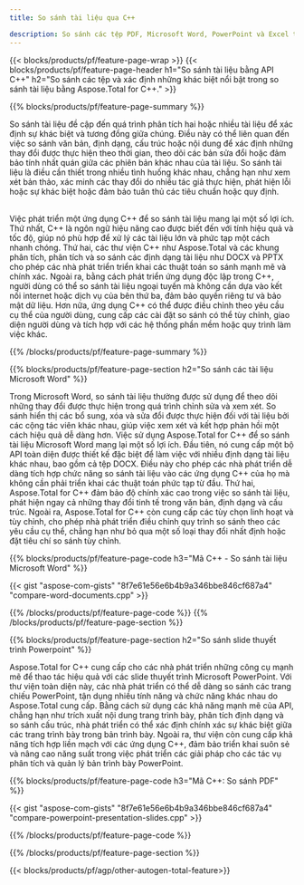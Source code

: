 ```yaml
---
title: So sánh tài liệu qua C++ 

description: So sánh các tệp PDF, Microsoft Word, PowerPoint và Excel thông qua ứng dụng C++ của bạn. Nhận kết quả so sánh nổi bật.
---
```


{{< blocks/products/pf/feature-page-wrap >}}
{{< blocks/products/pf/feature-page-header h1="So sánh tài liệu bằng API C++" h2="So sánh các tệp và xác định những khác biệt nổi bật trong so sánh tài liệu bằng Aspose.Total for C++." >}}

{{% blocks/products/pf/feature-page-summary %}}

So sánh tài liệu đề cập đến quá trình phân tích hai hoặc nhiều tài liệu để xác định sự khác biệt và tương đồng giữa chúng. Điều này có thể liên quan đến việc so sánh văn bản, định dạng, cấu trúc hoặc nội dung để xác định những thay đổi được thực hiện theo thời gian, theo dõi các bản sửa đổi hoặc đảm bảo tính nhất quán giữa các phiên bản khác nhau của tài liệu. So sánh tài liệu là điều cần thiết trong nhiều tình huống khác nhau, chẳng hạn như xem xét bản thảo, xác minh các thay đổi do nhiều tác giả thực hiện, phát hiện lỗi hoặc sự khác biệt hoặc đảm bảo tuân thủ các tiêu chuẩn hoặc quy định.<br /><br />

Việc phát triển một ứng dụng C++ để so sánh tài liệu mang lại một số lợi ích. Thứ nhất, C++ là ngôn ngữ hiệu năng cao được biết đến với tính hiệu quả và tốc độ, giúp nó phù hợp để xử lý các tài liệu lớn và phức tạp một cách nhanh chóng. Thứ hai, các thư viện C++ như Aspose.Total và các khung phân tích, phân tích và so sánh các định dạng tài liệu như DOCX và PPTX cho phép các nhà phát triển triển khai các thuật toán so sánh mạnh mẽ và chính xác. Ngoài ra, bằng cách phát triển ứng dụng độc lập trong C++, người dùng có thể so sánh tài liệu ngoại tuyến mà không cần dựa vào kết nối internet hoặc dịch vụ của bên thứ ba, đảm bảo quyền riêng tư và bảo mật dữ liệu. Hơn nữa, ứng dụng C++ có thể được điều chỉnh theo yêu cầu cụ thể của người dùng, cung cấp các cài đặt so sánh có thể tùy chỉnh, giao diện người dùng và tích hợp với các hệ thống phần mềm hoặc quy trình làm việc khác.

{{% /blocks/products/pf/feature-page-summary  %}}

{{% blocks/products/pf/feature-page-section  h2="So sánh các tài liệu Microsoft Word" %}}

Trong Microsoft Word, so sánh tài liệu thường được sử dụng để theo dõi những thay đổi được thực hiện trong quá trình chỉnh sửa và xem xét. So sánh hiển thị các bổ sung, xóa và sửa đổi được thực hiện đối với tài liệu bởi các cộng tác viên khác nhau, giúp việc xem xét và kết hợp phản hồi một cách hiệu quả dễ dàng hơn. Việc sử dụng Aspose.Total for C++ để so sánh tài liệu Microsoft Word mang lại một số lợi ích. Đầu tiên, nó cung cấp một bộ API toàn diện được thiết kế đặc biệt để làm việc với nhiều định dạng tài liệu khác nhau, bao gồm cả tệp DOCX. Điều này cho phép các nhà phát triển dễ dàng tích hợp chức năng so sánh tài liệu vào các ứng dụng C++ của họ mà không cần phải triển khai các thuật toán phức tạp từ đầu. Thứ hai, Aspose.Total for C++ đảm bảo độ chính xác cao trong việc so sánh tài liệu, phát hiện ngay cả những thay đổi tinh tế trong văn bản, định dạng và cấu trúc. Ngoài ra, Aspose.Total for C++ còn cung cấp các tùy chọn linh hoạt và tùy chỉnh, cho phép nhà phát triển điều chỉnh quy trình so sánh theo các yêu cầu cụ thể, chẳng hạn như bỏ qua một số loại thay đổi nhất định hoặc đặt tiêu chí so sánh tùy chỉnh. 

{{% blocks/products/pf/feature-page-code h3="Mã C++ - So sánh tài liệu Microsoft Word" %}}

{{< gist "aspose-com-gists" "8f7e61e56e6b4b9a346bbe846cf687a4" "compare-word-documents.cpp" >}}

{{% /blocks/products/pf/feature-page-code  %}}
{{% /blocks/products/pf/feature-page-section %}}

{{% blocks/products/pf/feature-page-section  h2="So sánh slide thuyết trình Powerpoint" %}}

Aspose.Total for C++ cung cấp cho các nhà phát triển những công cụ mạnh mẽ để thao tác hiệu quả với các slide thuyết trình Microsoft PowerPoint. Với thư viện toàn diện này, các nhà phát triển có thể dễ dàng so sánh các trang chiếu PowerPoint, tận dụng nhiều tính năng và chức năng khác nhau do Aspose.Total cung cấp. Bằng cách sử dụng các khả năng mạnh mẽ của API, chẳng hạn như trích xuất nội dung trang trình bày, phân tích định dạng và so sánh cấu trúc, nhà phát triển có thể xác định chính xác sự khác biệt giữa các trang trình bày trong bản trình bày. Ngoài ra, thư viện còn cung cấp khả năng tích hợp liền mạch với các ứng dụng C++, đảm bảo triển khai suôn sẻ và nâng cao năng suất trong việc phát triển các giải pháp cho các tác vụ phân tích và quản lý bản trình bày PowerPoint.

{{% blocks/products/pf/feature-page-code h3="Mã C++: So sánh PDF" %}}

{{< gist "aspose-com-gists" "8f7e61e56e6b4b9a346bbe846cf687a4" "compare-powerpoint-presentation-slides.cpp" >}}

{{% /blocks/products/pf/feature-page-code  %}}

{{% /blocks/products/pf/feature-page-section %}}

{{< blocks/products/pf/agp/other-autogen-total-feature>}}